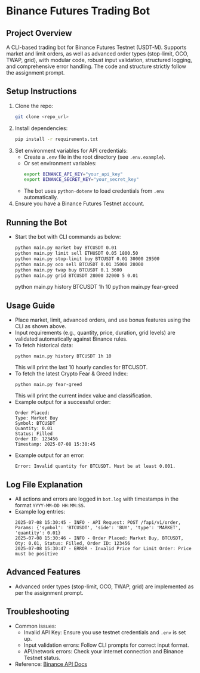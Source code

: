 # Binance Futures Trading Bot

## Project Overview
A CLI-based trading bot for Binance Futures Testnet (USDT-M). Supports market and limit orders, as well as advanced order types (stop-limit, OCO, TWAP, grid), with modular code, robust input validation, structured logging, and comprehensive error handling. The code and structure strictly follow the assignment prompt.

## Setup Instructions
1. Clone the repo:
   ```bash
   git clone <repo_url>
   ```
2. Install dependencies:
   ```bash
   pip install -r requirements.txt
   ```
3. Set environment variables for API credentials:
   - Create a `.env` file in the root directory (see `.env.example`).
   - Or set environment variables:
     ```bash
     export BINANCE_API_KEY="your_api_key"
     export BINANCE_SECRET_KEY="your_secret_key"
     ```
   - The bot uses `python-dotenv` to load credentials from `.env` automatically.
4. Ensure you have a Binance Futures Testnet account.

## Running the Bot
- Start the bot with CLI commands as below:
  ```bash
  python main.py market buy BTCUSDT 0.01
  python main.py limit sell ETHUSDT 0.05 1800.50
  python main.py stop-limit buy BTCUSDT 0.01 30000 29500
  python main.py oco sell BTCUSDT 0.01 35000 28000
  python main.py twap buy BTCUSDT 0.1 3600
  python main.py grid BTCUSDT 28000 32000 5 0.01
  ```
  python main.py history BTCUSDT 1h 10
  python main.py fear-greed

## Usage Guide
- Place market, limit, advanced orders, and use bonus features using the CLI as shown above.
- Input requirements (e.g., quantity, price, duration, grid levels) are validated automatically against Binance rules.
- To fetch historical data:
  ```
  python main.py history BTCUSDT 1h 10
  ```
  This will print the last 10 hourly candles for BTCUSDT.
- To fetch the latest Crypto Fear & Greed Index:
  ```
  python main.py fear-greed
  ```
  This will print the current index value and classification.
- Example output for a successful order:
  ```
  Order Placed:
  Type: Market Buy
  Symbol: BTCUSDT
  Quantity: 0.01
  Status: Filled
  Order ID: 123456
  Timestamp: 2025-07-08 15:30:45
  ```
- Example output for an error:
  ```
  Error: Invalid quantity for BTCUSDT. Must be at least 0.001.
  ```

## Log File Explanation
- All actions and errors are logged in `bot.log` with timestamps in the format `YYYY-MM-DD HH:MM:SS`.
- Example log entries:
  ```
  2025-07-08 15:30:45 - INFO - API Request: POST /fapi/v1/order, Params: {'symbol': 'BTCUSDT', 'side': 'BUY', 'type': 'MARKET', 'quantity': 0.01}
  2025-07-08 15:30:46 - INFO - Order Placed: Market Buy, BTCUSDT, Qty: 0.01, Status: Filled, Order ID: 123456
  2025-07-08 15:30:47 - ERROR - Invalid Price for Limit Order: Price must be positive
  ```

## Advanced Features
- Advanced order types (stop-limit, OCO, TWAP, grid) are implemented as per the assignment prompt.

## Troubleshooting
- Common issues:
  - Invalid API Key: Ensure you use testnet credentials and `.env` is set up.
  - Input validation errors: Follow CLI prompts for correct input format.
  - API/network errors: Check your internet connection and Binance Testnet status.
- Reference: [Binance API Docs](https://binance-docs.github.io/apidocs/futures/en/)
